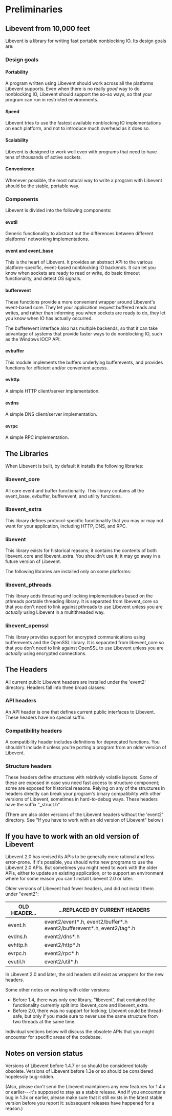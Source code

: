 # Preliminaries

## Libevent from 10,000 feet

Libevent is a library for writing fast portable nonblocking IO. Its design goals are:

### Design goals

#### Portability

A program written using Libevent should work across all the platforms Libevent supports.  Even when there is no really _good_ way to do nonblocking IO, Libevent should support the so-so ways, so that your program can run in restricted environments.

#### Speed

Libevent tries to use the fastest available nonblocking IO implementations on each platform, and not to introduce much overhead as it does so.

#### Scalability

Libevent is designed to work well even with programs that need to have tens of thousands of active sockets.

#### Convenience

Whenever possible, the most natural way to write a program with Libevent should be the stable, portable way.

### Components

Libevent is divided into the following components:

#### evutil

Generic functionality to abstract out the differences between different platforms' networking implementations.

#### event and event_base

This is the heart of Libevent.  It provides an abstract API to the various platform-specific, event-based nonblocking IO backends. It can let you know when sockets are ready to read or write, do basic timeout functionality, and detect OS signals.

#### bufferevent

These functions provide a more convenient wrapper around Libevent's event-based core.  They let your application request buffered reads and writes, and rather than informing you when sockets are ready to do, they let you know when IO has actually occurred.

The bufferevent interface also has multiple backends, so that it can take advantage of systems that provide faster ways to do nonblocking IO, such as the Windows IOCP API.

#### evbuffer

This module implements the buffers underlying bufferevents, and provides functions for efficient and/or convenient access.

#### evhttp

A simple HTTP client/server implementation.

#### evdns

A simple DNS client/server implementation.

#### evrpc

A simple RPC implementation.

## The Libraries

When Libevent is built, by default it installs the following libraries:

### libevent_core

All core event and buffer functionality. This library contains all the event_base, evbuffer, bufferevent, and utility functions.

### libevent_extra

This library defines protocol-specific functionality that you may or may not want for your application, including HTTP, DNS, and RPC.

### libevent

This library exists for historical reasons; it contains the contents of both libevent_core and libevent_extra. You shouldn't use it; it may go away in a future version of Libevent.

The following libraries are installed only on some platforms:

### libevent_pthreads

This library adds threading and locking implementations based on the pthreads portable threading library.  It is separated from libevent\_core so that you don't need to link against pthreads to use Libevent unless you are _actually_ using Libevent in a multithreaded way.

### libevent_openssl

This library provides support for encrypted communications using bufferevents and the OpenSSL library.  It is separated from libevent\_core so that you don't need to link against OpenSSL to use Libevent unless you are _actually_ using encrypted connections.

## The Headers

All current public Libevent headers are installed under the 'event2' directory. Headers fall into three broad classes:

### API headers

An API header is one that defines current public interfaces to Libevent. These headers have no special suffix.

### Compatibility headers

A compatibility header includes definitions for deprecated functions. You shouldn't include it unless you're porting a program from an older version of Libevent.

### Structure headers

These headers define structures with relatively volatile layouts. Some of these are exposed in case you need fast access to structure component; some are exposed for historical reasons. Relying on any of the structures in headers directly can break your program's binary compatibility with other versions of Libevent, sometimes in hard-to-debug ways. These headers have the suffix "_struct.h"

(There are also older versions of the Libevent headers without the 'event2' directory.  See "If you have to work with an old version of Libevent" below.)

## If you have to work with an old version of Libevent

Libevent 2.0 has revised its APIs to be generally more rational and less error-prone.  If it's possible, you should write new programs to use the Libevent 2.0 APIs.  But sometimes you might need to work with the older APIs, either to update an existing application, or to support an environment where for some reason you can't install Libevent 2.0 or later.

Older versions of Libevent had fewer headers, and did not install them under "event2":

| OLD HEADER... | ...REPLACED BY CURRENT HEADERS |
| --- | --- |
| event.h    | event2/event*.h, event2/buffer*.h event2/bufferevent*.h, event2/tag*.h |
| evdns.h    | event2/dns*.h |
| evhttp.h   | event2/http*.h |
| evrpc.h    | event2/rpc*.h |
| evutil.h   | event2/util*.h |

In Libevent 2.0 and later, the old headers still exist as wrappers for the new headers.

Some other notes on working with older versions:

- Before 1.4, there was only one library, "libevent", that contained the functionality currently split into libevent_core and libevent_extra.
- Before 2.0, there was no support for locking; Libevent could be thread-safe, but only if you made sure to never use the same structure from two threads at the same time.

Individual sections below will discuss the obsolete APIs that you might encounter for specific areas of the codebase.

## Notes on version status

Versions of Libevent before 1.4.7 or so should be considered totally obsolete.  Versions of Libevent before 1.3e or so should be considered hopelessly bug-ridden.

(Also, please don't send the Libevent maintainers any new features for 1.4.x or earlier---it's supposed to stay as a stable release. And if you encounter a bug in 1.3x or earlier, please make sure that it still exists in the latest stable version before you report it: subsequent releases have happened for a reason.)
